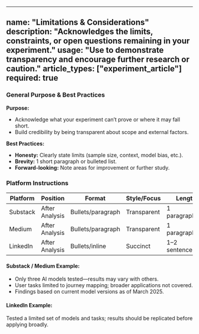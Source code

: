 <!-- limitations_considerations.md -->
---
name: "Limitations & Considerations"
description: "Acknowledges the limits, constraints, or open questions remaining in your experiment."
usage: "Use to demonstrate transparency and encourage further research or caution."
article_types: ["experiment_article"]
required: true
---

### General Purpose & Best Practices

**Purpose:**
* Acknowledge what your experiment can’t prove or where it may fall short.
* Build credibility by being transparent about scope and external factors.

**Best Practices:**
* **Honesty:** Clearly state limits (sample size, context, model bias, etc.).
* **Brevity:** 1 short paragraph or bulleted list.
* **Forward-looking:** Note areas for improvement or further study.

### Platform Instructions

| Platform | Position       | Format           | Style/Focus     | Length         |
| -------- | -------------- | ---------------- | --------------- | -------------- |
| Substack | After Analysis | Bullets/paragraph| Transparent     | 1 paragraph/list |
| Medium   | After Analysis | Bullets/paragraph| Transparent     | 1 paragraph/list |
| LinkedIn | After Analysis | Bullets/inline   | Succinct        | 1–2 sentences  |

#### Substack / Medium Example:
- Only three AI models tested—results may vary with others.
- User tasks limited to journey mapping; broader applications not covered.
- Findings based on current model versions as of March 2025.

#### LinkedIn Example:
Tested a limited set of models and tasks; results should be replicated before applying broadly.

